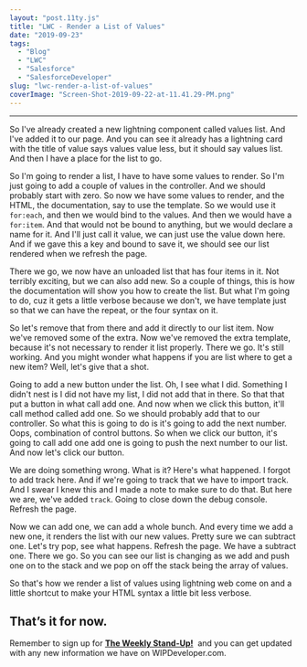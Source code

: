 ```yaml
---
layout: "post.11ty.js"
title: "LWC - Render a List of Values"
date: "2019-09-23"
tags: 
  - "Blog"
  - "LWC"
  - "Salesforce"
  - "SalesforceDeveloper"
slug: "lwc-render-a-list-of-values"
coverImage: "Screen-Shot-2019-09-22-at-11.41.29-PM.png"
---
```


* * *

So I've already created a new lightning component called values list. And I've added it to our page. And you can see it already has a lightning card with the title of value says values value less, but it should say values list. And then I have a place for the list to go.

So I'm going to render a list, I have to have some values to render. So I'm just going to add a couple of values in the controller. And we should probably start with zero. So now we have some values to render, and the HTML, the documentation, say to use the template. So we would use it `for:each`, and then we would bind to the values. And then we would have a `for:item`. And that would not be bound to anything, but we would declare a name for it. And I'll just call it value, we can just use the value down here. And if we gave this a key and bound to save it, we should see our list rendered when we refresh the page.

There we go, we now have an unloaded list that has four items in it. Not terribly exciting, but we can also add new. So a couple of things, this is how the documentation will show you how to create the list. But what I'm going to do, cuz it gets a little verbose because we don't, we have template just so that we can have the repeat, or the four syntax on it.

So let's remove that from there and add it directly to our list item. Now we've removed some of the extra. Now we've removed the extra template, because it's not necessary to render it list properly. There we go. It's still working. And you might wonder what happens if you are list where to get a new item? Well, let's give that a shot.

Going to add a new button under the list. Oh, I see what I did. Something I didn't nest is I did not have my list, I did not add that in there. So that that put a button in what call add one. And now when we click this button, it'll call method called add one. So we should probably add that to our controller. So what this is going to do is it's going to add the next number. Oops, combination of control buttons. So when we click our button, it's going to call add one add one is going to push the next number to our list. And now let's click our button.

We are doing something wrong. What is it? Here's what happened. I forgot to add track here. And if we're going to track that we have to import track. And I swear I knew this and I made a note to make sure to do that. But here we are, we've added `track`. Going to close down the debug console. Refresh the page.

Now we can add one, we can add a whole bunch. And every time we add a new one, it renders the list with our new values. Pretty sure we can subtract one. Let's try pop, see what happens. Refresh the page. We have a subtract one. There we go. So you can see our list is changing as we add and push one on to the stack and we pop on off the stack being the array of values.

So that's how we render a list of values using lightning web come on and a little shortcut to make your HTML syntax a little bit less verbose.

## That’s it for now.

Remember to sign up for **[The Weekly Stand-Up!](https://wipdeveloper.wpcomstaging.com/newsletter/)**  and you can get updated with any new information we have on WIPDeveloper.com.
